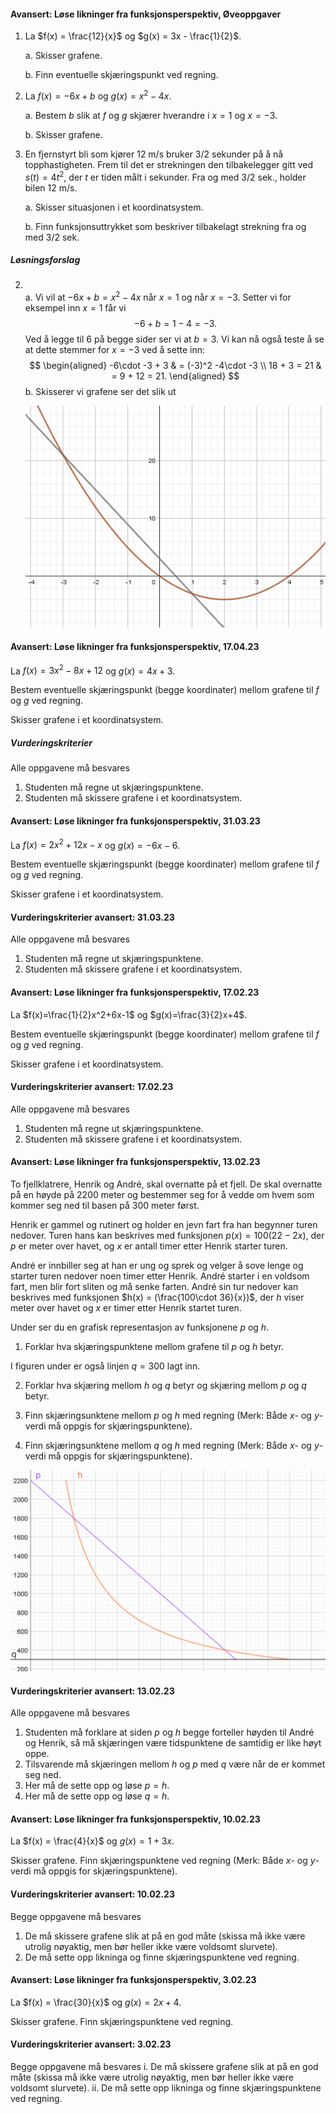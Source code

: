 #### Avansert: Løse likninger fra funksjonsperspektiv,  Øveoppgaver

1. La $f(x) = \frac{12}{x}$ og $g(x) = 3x - \frac{1}{2}$.

    a.  Skisser grafene.

    b.  Finn eventuelle skjæringspunkt ved regning.

2. La $f(x) = - 6x + b$ og $g(x) = x^{2} - 4x$.

    a.  Bestem $b$ slik at $f$ og $g$ skjærer hverandre i $x = 1$ og
        $x = - 3$.

    b.  Skisser grafene.

3. En fjernstyrt bli som kjører 12 m/s bruker 3/2 sekunder på å nå
    topphastigheten. Frem til det er strekningen den tilbakelegger gitt
    ved $s(t) = 4t^{2}$, der $t$ er tiden målt i sekunder. Fra og med
    3/2 sek., holder bilen 12 m/s.

    a.  Skisser situasjonen i et koordinatsystem.

    b.  Finn funksjonsuttrykket som beskriver tilbakelagt strekning fra
        og med 3/2 sek.

##### Løsningsforslag

2. \
   a. Vi vil at $-6x + b = x^2 -4x$ når $x = 1$ og når $x = -3$. Setter vi for eksempel inn $x=1$ får vi
   $$
   -6 + b = 1-4 = -3.
   $$
   Ved å legge til $6$ på begge sider ser vi at $b = 3$. Vi kan nå også teste å se at dette stemmer for $x= -3$ ved å sette inn:
   $$
   \begin{aligned}
    -6\cdot -3 + 3
    & = (-3)^2 -4\cdot -3
    \\
    18 + 3 = 21
    & =
    9 + 12 = 21.
   \end{aligned}
   $$
   b. Skisserer vi grafene ser det slik ut

   ![](https://raw.githubusercontent.com/Andremartiny/MA-173/main/img/2023-03-27-12-15-21.png)

#### Avansert: Løse likninger fra funksjonsperspektiv,  17.04.23

La $f(x)=3x^2-8x+12$  og  $g(x)= 4x + 3$.

Bestem eventuelle skjæringspunkt (begge koordinater) mellom grafene til $f$ og $g$ ved regning.

Skisser grafene i et koordinatsystem.

##### Vurderingskriterier

Alle oppgavene må besvares

1. Studenten må regne ut skjæringspunktene.
2. Studenten må skissere grafene i et koordinatsystem.

#### Avansert: Løse likninger fra funksjonsperspektiv,  31.03.23

La $f(x)=2x^2+12x-x$  og  $g(x)=-6x-6$.

Bestem eventuelle skjæringspunkt (begge koordinater) mellom grafene til $f$ og $g$ ved regning.

Skisser grafene i et koordinatsystem.

#### Vurderingskriterier avansert:  31.03.23

Alle oppgavene må besvares

1. Studenten må regne ut skjæringspunktene.
2. Studenten må skissere grafene i et koordinatsystem.

#### Avansert: Løse likninger fra funksjonsperspektiv,  17.02.23

La $f(x)=\frac{1}{2}x^2+6x-1$  og  $g(x)=\frac{3}{2}x+4$.

Bestem eventuelle skjæringspunkt (begge koordinater) mellom grafene til $f$ og $g$ ved regning.

Skisser grafene i et koordinatsystem.

#### Vurderingskriterier avansert:  17.02.23

Alle oppgavene må besvares

1. Studenten må regne ut skjæringspunktene.
2. Studenten må skissere grafene i et koordinatsystem.

#### Avansert: Løse likninger fra funksjonsperspektiv,  13.02.23

To fjellklatrere, Henrik og André, skal overnatte på et fjell. De skal overnatte på en høyde på 2200 meter og bestemmer seg for å vedde om hvem som kommer seg ned til basen på 300 meter først.

Henrik er gammel og rutinert og holder en jevn fart fra han begynner turen nedover. Turen hans kan beskrives med funksjonen $p(x) = 100(22-2x)$, der $p$ er meter over havet, og $x$ er antall timer etter Henrik starter turen.

André er innbiller seg at han er ung og sprek og velger å sove lenge og starter turen nedover noen timer etter Henrik. André starter i en voldsom fart, men blir fort sliten og må senke farten. André sin tur nedover kan beskrives med funksjonen $h(x) = (\frac{100\cdot 36}{x})$, der $h$ viser meter over havet og $x$ er timer etter Henrik startet turen.

Under ser du en grafisk representasjon av funksjonene $p$ og $h$.

1. Forklar hva skjæringspunktene mellom grafene til $p$ og $h$ betyr.

I figuren under er også linjen $q = 300$ lagt inn.

2. Forklar hva skjæring mellom $h$ og $q$ betyr og skjæring mellom $p$ og $q$ betyr.

3. Finn skjæringsunktene mellom $p$ og $h$ med regning  (Merk: Både $x$- og $y$-verdi må oppgis for skjæringspunktene).

4. Finn skjæringsunktene mellom $q$ og $h$ med regning  (Merk: Både $x$- og $y$-verdi må oppgis for skjæringspunktene).

![](https://raw.githubusercontent.com/Andremartiny/MA-173/main/img/2023-03-24-20-57-45.png)

#### Vurderingskriterier avansert:  13.02.23

Alle oppgavene må besvares

1. Studenten må forklare at siden $p$ og $h$ begge forteller høyden til André og Henrik, så må skjæringen være tidspunktene de samtidig er like høyt oppe.  
2. Tilsvarende må skjæringen mellom $h$ og $p$ med $q$ være når de er kommet seg ned.
3. Her må de sette opp og løse $p = h$.
4. Her må de sette opp og løse $q = h$.

#### Avansert: Løse likninger fra funksjonsperspektiv,  10.02.23

La $f(x) = \frac{4}{x}$ og $g(x) = 1+3x$.

Skisser grafene.
Finn skjæringspunktene ved regning (Merk: Både $x$- og $y$-verdi må oppgis for skjæringspunktene).

#### Vurderingskriterier avansert:  10.02.23

Begge oppgavene må besvares

1. De må skissere grafene slik at på en god måte (skissa må ikke være utrolig nøyaktig, men bør heller ikke være voldsomt slurvete).
2. De må sette opp likninga og finne skjæringspunktene ved regning.

#### Avansert: Løse likninger fra funksjonsperspektiv,  3.02.23

La $f(x) = \frac{30}{x}$ og $g(x) = 2x+4$.

Skisser grafene.
Finn skjæringspunktene ved regning.

#### Vurderingskriterier avansert:  3.02.23

Begge oppgavene må besvares
i. De må skissere grafene slik at på en god måte (skissa må ikke være utrolig nøyaktig, men bør heller ikke være voldsomt slurvete).
ii. De må sette opp likninga og finne skjæringspunktene ved regning.


